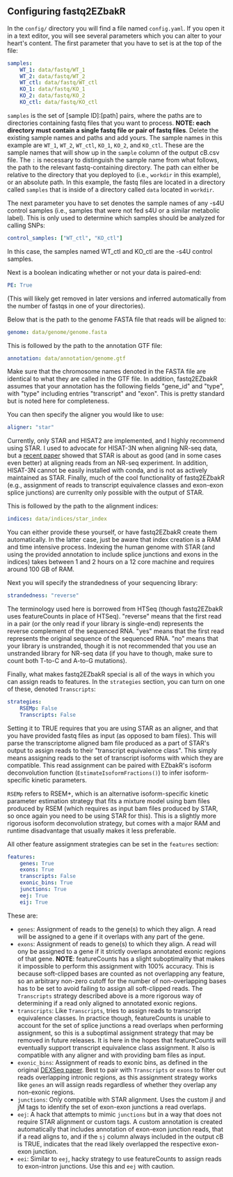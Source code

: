 ## Configuring fastq2EZbakR

In the `config/` directory you will find a file named `config.yaml`. If you open it in a text editor, you will see several parameters which you can alter to your heart's content. The first parameter that you have to set is at the top of the file:

``` yaml
samples:
    WT_1: data/fastq/WT_1
    WT_2: data/fastq/WT_2
    WT_ctl: data/fastq/WT_ctl
    KO_1: data/fastq/KO_1
    KO_2: data/fastq/KO_2
    KO_ctl: data/fastq/KO_ctl
```
`samples` is the set of \[sample ID\]:\[path\] pairs, where the paths are to directories containing fastq files that you want to process. **NOTE: each directory must contain a single fastq file or pair of fastq files**. Delete the existing sample names and paths and add yours. The sample names in this example are `WT_1`, `WT_2`, `WT_ctl`, `KO_1`, `KO_2`, and `KO_ctl`. These are the sample names that will show up in the `sample` column of the output cB.csv file. The `:` is necessary to distinguish the sample name from what follows, the path to the relevant fastq-containing directory. The path can either be relative to the directory that you deployed to (i.e., `workdir` in this example), or an absolute path. In this example, the fastq files are located in a directory called `samples` that is inside of a directory called `data` located in `workdir`. 


The next parameter you have to set denotes the sample names of any -s4U control samples (i.e., samples that were not fed s4U or a similar metabolic label). This is only used to determine which samples should be analyzed for calling SNPs:

``` yaml
control_samples: ["WT_ctl", "KO_ctl"]
```

In this case, the samples named WT_ctl and KO_ctl are the -s4U control samples.

Next is a boolean indicating whether or not your data is paired-end:

```yaml
PE: True
```

(This will likely get removed in later versions and inferred automatically from the number of fastqs in one of your directories).

Below that is the path to the genome FASTA file that reads will be aligned to:

``` yaml
genome: data/genome/genome.fasta
```

This is followed by the path to the annotation GTF file:

``` yaml
annotation: data/annotation/genome.gtf
```

Make sure that the chromosome names denoted in the FASTA file are identical to what they are called in the GTF file. In addition, fastq2EZbakR assumes that your annotation has the following fields "gene_id" and "type", with "type" including entries "transcript" and "exon". This is pretty standard but is noted here for completeness.

You can then specify the aligner you would like to use:

```yaml
aligner: "star"
```
Currently, only STAR and HISAT2 are implemented, and I highly recommend using STAR. I used to advocate for HISAT-3N when aligning NR-seq data, but a [recent paper](https://pubmed.ncbi.nlm.nih.gov/38381903/) showed that STAR is about as good (and in some cases even better) at aligning reads from an NR-seq experiment. In addition, HISAT-3N cannot be easily installed with conda, and is not as actively maintained as STAR. Finally, much of the cool functionality of fastq2EZbakR (e.g., assignment of reads to transcript equivalence classes and exon-exon splice junctions) are currenlty only possible with the output of STAR.


This is followed by the path to the alignment indices:

```yaml
indices: data/indices/star_index
```

You can either provide these yourself, or have fastq2EZbakR create them automatically. In the latter case, just be aware that index creation is a RAM and time intensive process. Indexing the human genome with STAR (and using the provided annotation to include splice junctions and exons in the indices) takes between 1 and 2 hours on a 12 core machine and requires around 100 GB of RAM.

Next you will specify the strandedness of your sequencing library:

```yaml
strandedness: "reverse"
```

The terminology used here is borrowed from HTSeq (though fastq2EZbakR uses featureCounts in place of HTSeq). "reverse" means that the first read in a pair (or the only read if your library is single-end) represents the reverse complement of the sequenced RNA. "yes" means that the first read represents the original sequence of the sequenced RNA. "no" means that your library is unstranded, though it is not recommended that you use an unstranded library for NR-seq data (if you have to though, make sure to count both T-to-C and A-to-G mutations).

Finally, what makes fastq2EZbakR special is all of the ways in which you can assign reads to features. In the `strategies` section, you can turn on one of these, denoted `Transcripts`:

```yaml
strategies:
    RSEMp: False
    Transcripts: False
```

Setting it to TRUE requires that you are using STAR as an aligner, and that you have provided fastq files as input (as opposed to bam files). This will parse the transcriptome aligned bam file produced as a part of STAR's output to assign reads to their "transcript equivalence class". This simply means assigning reads to the set of transcript isoforms with which they are compatible. This read assignment can be paired with EZbakR's isoform deconvolution function (`EstimateIsoformFractions()`) to infer isoform-specific kinetic parameters. 

`RSEMp` refers to RSEM+, which is an alternative isoform-specific kinetic parameter estimation strategy that fits a mixture model using bam files produced by RSEM (which requires as input bam files produced by STAR, so once again you need to be using STAR for this). This is a slightly more rigorous isoform deconvolution strategy, but comes with a major RAM and runtime disadvantage that usually makes it less preferable.

All other feature assignment strategies can be set in the `features` section:
```yaml
features:
    genes: True
    exons: True
    transcripts: False
    exonic_bins: True
    junctions: True
    eej: True
    eij: True
```

These are:

* `genes`: Assignment of reads to the gene(s) to which they align. A read will be assigned to a gene if it overlaps with any part of the gene.
* `exons`: Assignment of reads to gene(s) to which they align. A read will ony be assigned to a gene if it strictly overlaps annotated exonic regions of that gene. **NOTE**: featureCounts has a slight suboptimality that makes it impossible to perform this assignment with 100% accuracy. This is because soft-clipped bases are counted as not overlapping any feature, so an arbitrary non-zero cutoff for the number of non-overlapping bases has to be set to avoid failing to assign all soft-clipped reads. The `Transcripts` strategy described above is a more rigorous way of determining if a read only aligned to annotated exonic regions.
* `transcripts`: Like `Transcripts`, tries to assign reads to transcript equivalence classes. In practice though, featureCounts is unable to account for the set of splice junctions a read overlaps when performing assignment, so this is a suboptimal assignment strategy that may be removed in future releases. It is here in the hopes that featureCounts will eventually support transcript equivalence class assignment. It also is compatible with any aligner and with providing bam files as input.
* `exonic_bins`: Assignment of reads to exonic bins, as defined in the original [DEXSeq paper](https://www.ncbi.nlm.nih.gov/pmc/articles/PMC3460195/). Best to pair with `Transcripts` or `exons` to filter out reads overlapping intronic regions, as this assignment strategy works like `genes` an will assign reads regardless of whether they overlap any non-exonic regions.
* `junctions`: Only compatible with STAR alignment. Uses the custom jI and jM tags to identify the set of exon-exon junctions a read overlaps.
* `eej`: A hack that attempts to mimic `junctions` but in a way that does not require STAR alignment or custom tags. A custom annotation is created automatically that includes annotation of exon-exon junction reads, that if a read aligns to, and if the `sj` column always included in the output cB is TRUE, indicates that the read likely overlapped the respective exon-exon junction.
* `eei`: Similar to `eej`, hacky strategy to use featureCounts to assign reads to exon-intron junctions. Use this and `eej` with caution.